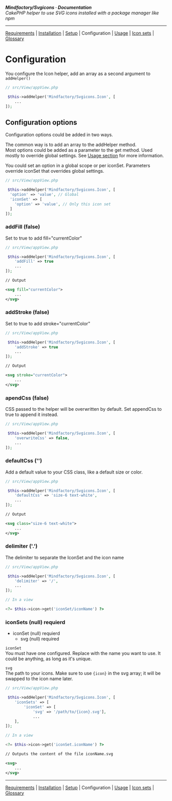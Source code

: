 **_Mindfactory/Svgicons · Documentation_**  
_CakePHP helper to use SVG icons installed with a package manager like npm_

---

[Requirements](req.md) | [Installation](install.md) | [Setup](setup.md) | Configuration | [Usage](use.md) | [Icon sets](icon-sets.md) | [Glossary](glos.md)

# Configuration

You configure the Icon helper, add an array as a second argument to `addHelper()`

```php
// src/View/appView.php

 $this->addHelper('Mindfactory/Svgicons.Icon', [
    ...
]);
```

## Configuration options

Configuration options could be added in two ways.

The common way is to add an array to the addHelper method.  
Most options could be added as a parameter to the get method. Used mostly to override global settings. See [Usage section](use.md) for more information.

You could set an option in a global scope or per iconSet.
Parameters override iconSet that overrides global settings.

```php
// src/View/appView.php

 $this->addHelper('Mindfactory/Svgicons.Icon', [
  'option' => 'value', // Global
  'iconSet' => [
    'option' => 'value', // Only this icon set
  ]
]);
```

### addFill (false)

Set to true to add fill="currentColor"

```php
// src/View/appView.php

 $this->addHelper('Mindfactory/Svgicons.Icon', [
    'addFill' => true
    ...
]);
```

```svg
// Output

<svg fill="currentColor">
    ...
</svg>
```

### addStroke (false)

Set to true to add stroke="currentColor"

```php
// src/View/appView.php

 $this->addHelper('Mindfactory/Svgicons.Icon', [
    'addStroke' => true
    ...
]);
```

```svg
// Output

<svg stroke="currentColor">
    ...
</svg>
```

### apendCss (false)

CSS passed to the helper will be overwritten by default. Set appendCss to true to append it instead.

```php
// src/View/appView.php

 $this->addHelper('Mindfactory/Svgicons.Icon', [
    'overwriteCss' => false,
    ...
]);
```

### defaultCss ('')

Add a default value to your CSS class, like a default size or color.

```php
// src/View/appView.php

 $this->addHelper('Mindfactory/Svgicons.Icon', [
    'defaultCss' => 'size-6 text-white',
    ...
]);
```

```svg
// Output

<svg class="size-6 text-white">
    ...
</svg>
```

### delimiter ('.')

The delimiter to separate the IconSet and the icon name

```php
// src/View/appView.php

 $this->addHelper('Mindfactory/Svgicons.Icon', [
    'delimiter' => '/',
    ...
]);
```

```php
// In a view

<?= $this->icon->get('iconSet/iconName') ?>
```

### iconSets (null) requierd

- iconSet (null) requierd
  - svg (null) required

`iconSet`  
You must have one configured. Replace with the name you want to use. It could be anything, as long as it's unique.

`svg`  
The path to your icons. Make sure to use `{icon}` in the svg array; it will be swapped to the icon name later.

```php
// src/View/appView.php

 $this->addHelper('Mindfactory/Svgicons.Icon', [
    'iconSets' => [
        'iconSet' => [
            'svg' => '/path/to/{icon}.svg'],
            ...
    ],
]);
```

```php
// In a view

<?= $this->icon->get('iconSet.iconName') ?>
```

```svg
// Outputs the content of the file iconName.svg

<svg>
    ...
</svg>
```

---

[Requirements](req.md) | [Installation](install.md) | [Setup](setup.md) | Configuration | [Usage](use.md) | [Icon sets](icon-sets.md) | [Glossary](glos.md)
